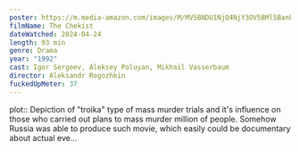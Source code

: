 ```yaml
---
poster: https://m.media-amazon.com/images/M/MV5BNDU1NjQ4NjY3OV5BMl5BanBnXkFtZTcwMzk3MTcxMQ@@._V1_SX300.jpg
filmName: The Chekist
dateWatched: 2024-04-24
length: 93 min
genre: Drama
year: "1992"
cast: Igor Sergeev, Aleksey Poluyan, Mikhail Vasserbaum
director: Aleksandr Rogozhkin
fuckedUpMeter: 37
---
```



plot:: Depiction of "troika" type of mass murder trials and it's influence on those who carried out plans to mass murder million of people. Somehow Russia was able to produce such movie, which easily could be documentary about actual eve...